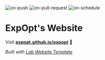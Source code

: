
  ![on-push](../../actions/workflows/on-push.yaml/badge.svg)
  ![on-pull-request](../../actions/workflows/on-pull-request.yaml/badge.svg)
  ![on-schedule](../../actions/workflows/on-schedule.yaml/badge.svg)

  # ExpOpt's Website

  Visit **[expopt.github.io/expopt](https://expopt.github.io/expopt)** 🚀

  _Built with [Lab Website Template](https://greene-lab.gitbook.io/lab-website-template-docs)_
